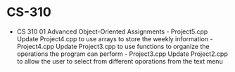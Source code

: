 # CS-310
- CS 310 01 Advanced Object-Oriented Assignments -
Project5.cpp Update Project4.cpp to use arrays to store the weekly information -
Project4.cpp Update Project3.cpp to use functions to organize the operations the program can perform -
Project3.cpp Update Project2.cpp to allow the user to select from different oporations from the text menu 

